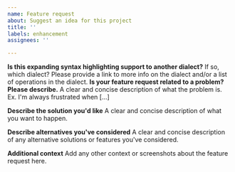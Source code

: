 ```yaml
---
name: Feature request
about: Suggest an idea for this project
title: ''
labels: enhancement
assignees: ''

---
```


**Is this expanding syntax highlighting support to another dialect?**
If so, which dialect? Please provide a link to more info on the dialect and/or a list of operations in the dialect.
**Is your feature request related to a problem? Please describe.**
A clear and concise description of what the problem is. Ex. I'm always frustrated when [...]

**Describe the solution you'd like**
A clear and concise description of what you want to happen.

**Describe alternatives you've considered**
A clear and concise description of any alternative solutions or features you've considered.

**Additional context**
Add any other context or screenshots about the feature request here.

